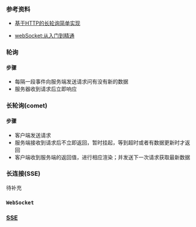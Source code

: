 ### 参考资料

+ [基于HTTP的长轮询简单实现](https://blog.csdn.net/ddwddw4/article/details/95060303)

+ [webSocket:从入门到精通](https://juejin.cn/post/6844903544978407431)

### 轮询

#### 步骤

+ 每隔一段事件向服务端发送请求问有没有新的数据
+ 服务器收到请求后立即响应



### 长轮询(comet)

#### 步骤

+ 客户端发送请求
+ 服务端接收到请求后不立即返回，暂时挂起，等到超时或者有数据更新时才返回
+ 客户端收到服务端的返回值，进行相应渲染；并发送下一次请求获取最新数据



### 长连接(SSE)

待补充



### `WebSocket`



### [SSE](https://www.ruanyifeng.com/blog/2017/05/server-sent_events.html)
